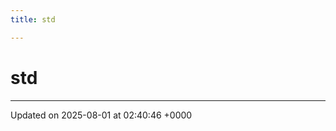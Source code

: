 ```yaml
---
title: std

---
```


# std








-------------------------------

Updated on 2025-08-01 at 02:40:46 +0000